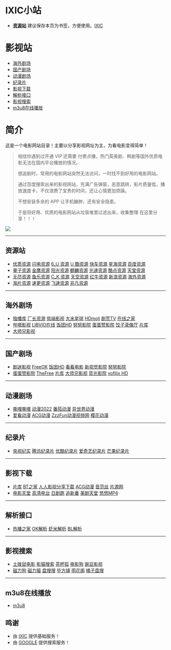 # IXIC小站

- [**资源站**](#资源站) 建议保存本页为书签，方便使用。[IXIC](https://ixic.montaigne.io)

# **影视站**
  - [海外剧场](#海外剧场)
  - [国产剧场](#国产剧场)
  - [动漫剧场](#动漫剧场)
  - [纪录片](#纪录片)
  - [影视下载](#影视下载)
  - [解析接口](#解析接口)
  - [影视搜索](#影视搜索)
  - [m3u8在线播放](#m3u8在线播放)

# **简介**
这是一个电影网站目录！主要以分享影视网址为主，为看电影变得简单！
> 
> 相信你遇到过开通 VIP 还需要 付费点播，热门英美剧、韩剧等国外优质电影无法在国内平台播放的情况。
> 
> 想追剧时，常用的电影网站突然无法访问，一时找不到好用的电影网站。
> 
> 通过百度搜索出来的影视网站，充满广告弹窗，恶意跳转，影片质量低，播放速度卡，不仅浪费了宝贵的时间，还让心情更加烦躁。
> 
> 不想安装多余的 APP 让手机臃肿，还有安全隐患。
> 
> 于是将好用、优质的电影网站从垃圾堆里过滤出来，收集整理 在这里分享！！！
> 

![](https://img.shields.io/badge/%E6%9B%B4%E6%96%B0%E6%97%A5%E6%9C%9F-2023.04.01-brightgreen?style=for-the-badge)

---

## **资源站**

- [优质资源](http://1080zyk.com/)
[闪电资源](http://shandianzy.com/)
[6_U 资源](http://www.6uzy.cc/)
[U 酷资源](http://ukuzy5.com/)
[快车资源](http://kuaichezy.com/)
[星海资源](http://xhzy01.com/)
[百度资源](http://bdyunzy.com/)
- [量子资源](http://lzizy.net/)
[金鹰资源](http://jinyingzy.net/)
[阳光资源](https://www.xxzy.org/)
[麒麟资源](http://www.qilinzyz.com/)
[光速资源](http://guangsuzy.com/)
[酷点资源](http://kudianzy.com/)
[天堂资源](http://vipmv.cc/)
- [无尽资源](http://wujinzy.com/)
[鱼乐资源](http://www.ylzy1.com/)
[C_K 资源](http://ckzy1.com/)
[天空资源](http://tkzy1.com/)
[红牛资源](https://hongniuzy.net/)
[新浪资源](http://xinlangzy.com/)
[海外资源](https://haiwaikan.com/)
- [淘片资源](http://taopianzy.com/)
[速更资源](http://sugengzy.cn/)
[飞速资源](http://feisuzy.com/)
[非凡资源](http://ffzy1.tv/)

---

## **海外剧场**
- [独播库](https://www.duboku.tv/)
[厂长资源](https://www.czspp.com/)
[低端影视](https://ddys.tv/)
[大米星球](https://www.dmxq.fun/)
[HDmoli](https://hdmoli.com/) 
[剧荒TV](https://www.juhuang.tv/)
[在线之家](https://zxzj.vip/)
- [哔嘀影视](https://www.bdys01.com/)
[LIBVIO在线](https://www.libvio.me/)
[饭团HD](https://www.fantuanhd.com/)
[努努影院](https://www.nunuyy3.org/)
[蛋蛋赞影院](https://www.dandanzan10.top/)
[饺子录像厅](https://www.jiaozi.me/)
[片库](https://www.btnull.nu/)
- [大师兄影视](https://dsxys.pro/)

---

## **国产剧场**
- [剧迷影视](https://gmtv1.top/ymck)
[FreeOK](https://www.freeok.vip/)
[饭团HD](https://www.fantuanhd.com/)
[看看电影](https://www.kkdy.live/)
[新视觉影院](https://www.6080dy1.com/)
[努努影院](https://www.nunuyy3.org/)
- [蛋蛋赞影院](https://www.dandanzan10.top/)
[TheFree](https://www.thefree.vip/)
[片库](https://www.btnull.nu/)
[大师兄影视](https://dsxys.pro/)
[蓝光影院](https://www.lgyy.cc/)
[vofilix HD](https://www.voflix.com/)

---

## **动漫剧场**
- [嘶哩嘶哩](http://www.silisili.tv/)
[动漫2022](https://www.dm2022.com/)
[番茄动漫](https://www.fqfun.com/)
[异世界动漫](https://ysjdm.net/)
- [爱看动漫](https://akdm.cc/)
[ACG动漫](https://www.agemys.net/)
[ZzzFun动漫视频网](http://www.zzzfun.com/)
[樱花动漫](https://www.857dm.com/)

---

## **纪录片**
- [央视纪实](http://jishi.cctv.com/)
[腾讯纪录片](https://v.qq.com/channel/doco)
[优酷纪录片](https://jilupian.youku.com/)
[爱奇艺纪录片](https://www.iqiyi.com/jilupian/)
[芒果纪录片](https://www.mgtv.com/doc/)

---

## **影视下载**
- [片库](https://www.btnull.nu/)
[BT之家](https://btbtt18.com/)
[人人影视分享下载](https://yyets.dmesg.app/search)
[ACG动漫](https://acg.rip/)
[音范丝](https://www.yinfans.me/)
[片源网](http://pianyuanw.com/)
- [电影天堂](https://dytt8.net/)
[高清电台](https://gaoqing.fm/)
[日剧跑](https://www.rijupao.com/)
[追新番](http://www.fanxinzhui.com/)
[美剧天堂](https://www.meijutt.tv/)
[悠悠MP4](https://www.uump4.net/)

---

## **解析接口**
- [热播之家](https://rebozj.com/)
[OK解析](https://okjx.cc/?url=)
[虾米解析](https://jx.xmflv.com/?url=)
[BL解析](https://vip.bljiex.com/?v=)

---

## **影视搜索**
- [土拨鼠电影](https://www.tbsdy.com/)
[影猫搜索](https://search.ymck.me/)
[茶杯狐](https://cupfox.app/)
[电影狗](https://www.dianyinggou.com/)
[豌豆影视](https://www.wandou.pro/)
- [磁力狗](http://clg00.site/)
[磁力猫](https://clm8.in/)
[盘搜搜](https://www.pansoso.com/)
[毕方铺](https://www.iizhi.cn/)
[雨花阁](https://www.yuhuabt.com/)
[橘子盘搜](https://www.nmme.cc/)

---

## **m3u8在线播放**
- [m3u8](http://hunlongyu.gitee.io/zy-player-web/)


## 鸣谢
- 由 [IXIC](https://ixic.montaigne.io) 提供基础服务！
- 由 [GOOGLE](https://google.com/) 提供搜索服务！


